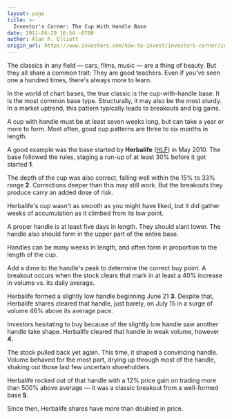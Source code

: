 ```yaml
---
layout: page
title: >-
  Investor's Corner: The Cup With Handle Base
date: 2011-06-29 16:54 -0700
author: Alan R. Elliott
origin_url: https://www.investors.com/how-to-invest/investors-corner/investors-corner-the-cup-with-handle-base
---
```





The classics in any field — cars, films, music — are a thing of beauty. But they all share a common trait: They are good teachers. Even if you've seen one a hundred times, there's always more to learn.

  

In the world of chart bases, the true classic is the cup-with-handle base. It is the most common base type. Structurally, it may also be the most sturdy. In a market uptrend, this pattern typically leads to breakouts and big gains.

  

A cup with handle must be at least seven weeks long, but can take a year or more to form. Most often, good cup patterns are three to six months in length.

  

A good example was the base started by **Herbalife** ([HLF](https://research.investors.com/quote.aspx?symbol=HLF)) in May 2010. The base followed the rules, staging a run-up of at least 30% before it got started **1**.

  

The depth of the cup was also correct, falling well within the 15% to 33% range **2**. Corrections deeper than this may still work. But the breakouts they produce carry an added dose of risk.

  

Herbalife's cup wasn't as smooth as you might have liked, but it did gather weeks of accumulation as it climbed from its low point.

  

A proper handle is at least five days in length. They should slant lower. The handle also should form in the upper part of the entire base.

  

Handles can be many weeks in length, and often form in proportion to the length of the cup.

  

Add a dime to the handle's peak to determine the correct buy point. A breakout occurs when the stock clears that mark in at least a 40% increase in volume vs. its daily average.

  

Herbalife formed a slightly low handle beginning June 21 **3**. Despite that, Herbalife shares cleared that handle, just barely, on July 15 in a surge of volume 46% above its average pace.

  

Investors hesitating to buy because of the slightly low handle saw another handle take shape. Herbalife cleared that handle in weak volume, however **4**.

  

The stock pulled back yet again. This time, it shaped a convincing handle. Volume behaved for the most part, drying up through most of the handle, shaking out those last few uncertain shareholders.

  

Herbalife rocked out of that handle with a 12% price gain on trading more than 500% above average — it was a classic breakout from a well-formed base **5**.

  

Since then, Herbalife shares have more than doubled in price.




